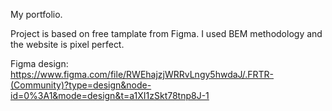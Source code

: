 My portfolio.

Project is based on free tamplate from Figma. I used BEM methodology and the website is pixel perfect. 

Figma design: https://www.figma.com/file/RWEhajzjWRRvLngy5hwdaJ/.FRTR-(Community)?type=design&node-id=0%3A1&mode=design&t=a1XI1zSkt78tnp8J-1
